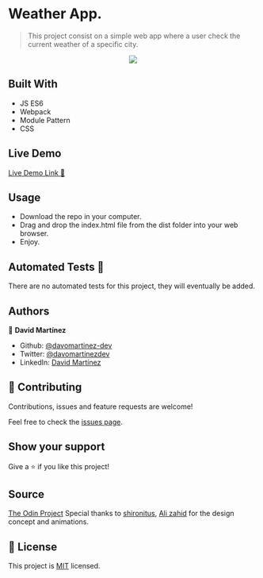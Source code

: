 # Weather App.

> This project consist on a simple web app where a user check the current weather of a specific city.

<p align="center">
  <img src="./weather-main.gif">
</p>

## Built With

- JS ES6
- Webpack
- Module Pattern
- CSS

## Live Demo

[Live Demo Link :rocket:](https://rawcdn.githack.com/davitomix/weather_app/8611a5967540766705f067798bae2fd14ac1c3d0/dist/index.html)

## Usage

- Download the repo in your computer.
- Drag and drop the index.html file from the dist folder into your web browser.
- Enjoy.

## Automated Tests :space_invader:

There are no automated tests for this project, they will eventually be added.

## Authors

👤 **David Martínez**

- Github: [@davomartinez-dev](https://github.com/davomartinez-dev)
- Twitter: [@davomartinezdev](https://twitter.com/davomartinezdev)
- LinkedIn: [David Martínez](https://www.linkedin.com/in/davidelimartinez/)

## 🤝 Contributing

Contributions, issues and feature requests are welcome!

Feel free to check the [issues page](issues/).

## Show your support

Give a ⭐️ if you like this project!

## Source

[The Odin Project](https://www.theodinproject.com/courses/javascript/lessons/todo-list)
Special thanks to [shironitus](https://codepen.io/shironitus), [Ali zahid](https://codepen.io/alx_code) for the design concept and animations.

## 📝 License

This project is [MIT](lic.url) licensed.
